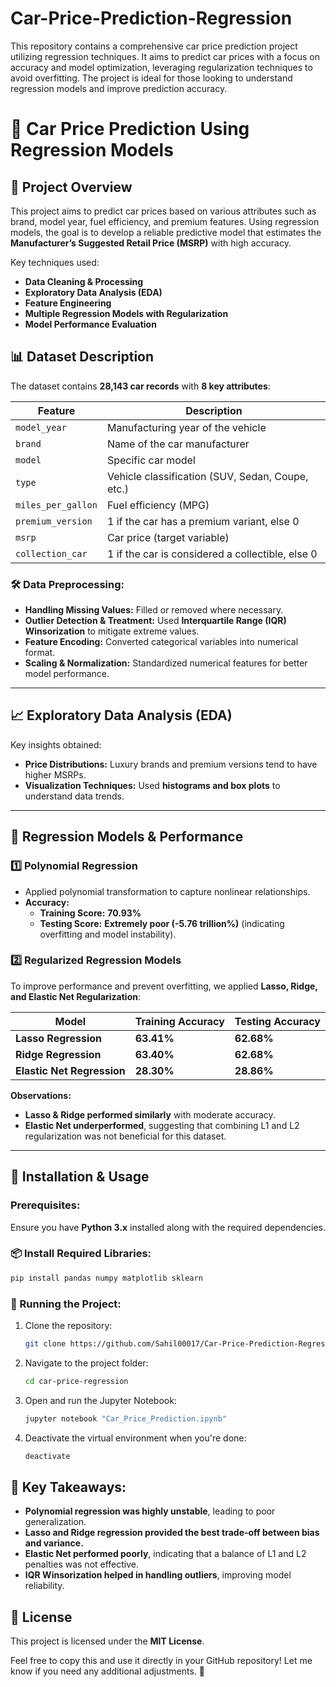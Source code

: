 # Car-Price-Prediction-Regression
This repository contains a comprehensive car price prediction project utilizing regression techniques. It aims to predict car prices with a focus on accuracy and model optimization, leveraging regularization techniques to avoid overfitting. The project is ideal for those looking to understand regression models and improve prediction accuracy.

# 🚗 Car Price Prediction Using Regression Models

## 📌 Project Overview
This project aims to predict car prices based on various attributes such as brand, model year, fuel efficiency, and premium features. Using regression models, the goal is to develop a reliable predictive model that estimates the **Manufacturer’s Suggested Retail Price (MSRP)** with high accuracy.  

Key techniques used:
- **Data Cleaning & Processing**
- **Exploratory Data Analysis (EDA)**
- **Feature Engineering**
- **Multiple Regression Models with Regularization**
- **Model Performance Evaluation**

## 📊 Dataset Description
The dataset contains **28,143 car records** with **8 key attributes**:

| Feature            | Description |
|--------------------|-------------|
| `model_year`       | Manufacturing year of the vehicle |
| `brand`            | Name of the car manufacturer |
| `model`            | Specific car model |
| `type`             | Vehicle classification (SUV, Sedan, Coupe, etc.) |
| `miles_per_gallon` | Fuel efficiency (MPG) |
| `premium_version`  | 1 if the car has a premium variant, else 0 |
| `msrp`             | Car price (target variable) |
| `collection_car`   | 1 if the car is considered a collectible, else 0 |

### 🛠 Data Preprocessing:
- **Handling Missing Values:** Filled or removed where necessary.
- **Outlier Detection & Treatment:** Used **Interquartile Range (IQR) Winsorization** to mitigate extreme values.
- **Feature Encoding:** Converted categorical variables into numerical format.
- **Scaling & Normalization:** Standardized numerical features for better model performance.

---

## 📈 Exploratory Data Analysis (EDA)
Key insights obtained:
- **Price Distributions:** Luxury brands and premium versions tend to have higher MSRPs.
- **Visualization Techniques:** Used **histograms and box plots** to understand data trends.

---

## 🔮 Regression Models & Performance
### 1️⃣ **Polynomial Regression**
- Applied polynomial transformation to capture nonlinear relationships.
- **Accuracy:**  
  - **Training Score:** **70.93%**  
  - **Testing Score:** **Extremely poor (-5.76 trillion%)** (indicating overfitting and model instability).  

### 2️⃣ **Regularized Regression Models**
To improve performance and prevent overfitting, we applied **Lasso, Ridge, and Elastic Net Regularization**:

| Model                  | Training Accuracy | Testing Accuracy |
|------------------------|-------------------|------------------|
| **Lasso Regression**    | **63.41%**        | **62.68%**       |
| **Ridge Regression**    | **63.40%**        | **62.68%**       |
| **Elastic Net Regression** | **28.30%**      | **28.86%**       |

**Observations:**
- **Lasso & Ridge performed similarly** with moderate accuracy.
- **Elastic Net underperformed**, suggesting that combining L1 and L2 regularization was not beneficial for this dataset.

---

## 🚀 Installation & Usage
### Prerequisites:
Ensure you have **Python 3.x** installed along with the required dependencies.

### 📦 Install Required Libraries:
```bash
pip install pandas numpy matplotlib sklearn
```
### 🔧 Running the Project:
1. Clone the repository:
   ```bash
   git clone https://github.com/Sahil00017/Car-Price-Prediction-Regression
   ```
3. Navigate to the project folder:
   ```bash
   cd car-price-regression
   ```
3. Open and run the Jupyter Notebook:
   ```bash
   jupyter notebook "Car_Price_Prediction.ipynb"
   ```
4. Deactivate the virtual environment when you're done:
   ```bash
   deactivate
   ```
## 📌 Key Takeaways:
- **Polynomial regression was highly unstable**, leading to poor generalization.
- **Lasso and Ridge regression provided the best trade-off between bias and variance.**
- **Elastic Net performed poorly**, indicating that a balance of L1 and L2 penalties was not effective.
- **IQR Winsorization helped in handling outliers**, improving model reliability.
## 📜 License
This project is licensed under the **MIT License**.

Feel free to copy this and use it directly in your GitHub repository! Let me know if you need any additional adjustments. 🚀


